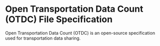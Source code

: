 # Open Transportation Data Count (OTDC) File Specification
Open Transportation Data Count (OTDC) is an open-source specification used for transportation data sharing.
